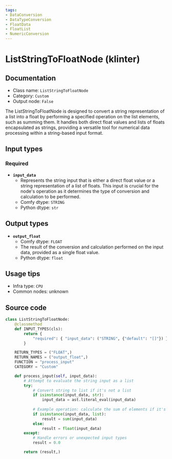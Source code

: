 ```yaml
---
tags:
- DataConversion
- DataTypeConversion
- FloatData
- FloatList
- NumericConversion
---
```


# ListStringToFloatNode (klinter)
## Documentation
- Class name: `ListStringToFloatNode`
- Category: `Custom`
- Output node: `False`

The ListStringToFloatNode is designed to convert a string representation of a list into a float by performing a specified operation on the list elements, such as summing them. It handles both direct float values and lists of floats encapsulated as strings, providing a versatile tool for numerical data processing within a string-based input format.
## Input types
### Required
- **`input_data`**
    - Represents the string input that is either a direct float value or a string representation of a list of floats. This input is crucial for the node's operation as it determines the type of conversion and calculation to be performed.
    - Comfy dtype: `STRING`
    - Python dtype: `str`
## Output types
- **`output_float`**
    - Comfy dtype: `FLOAT`
    - The result of the conversion and calculation performed on the input data, provided as a single float value.
    - Python dtype: `float`
## Usage tips
- Infra type: `CPU`
- Common nodes: unknown


## Source code
```python
class ListStringToFloatNode:
    @classmethod
    def INPUT_TYPES(cls):
        return {
            "required": { "input_data": ("STRING", {"default": "[]"}) },
        }

    RETURN_TYPES = ("FLOAT",)
    RETURN_NAMES = ("output_float",)
    FUNCTION = "process_input"
    CATEGORY = "Custom"

    def process_input(self, input_data):
        # Attempt to evaluate the string input as a list
        try:
            # Convert string to list if it's not a list
            if isinstance(input_data, str):
                input_data = ast.literal_eval(input_data)
            
            # Example operation: calculate the sum of elements if it's a list
            if isinstance(input_data, list):
                result = sum(input_data)
            else:
                result = float(input_data)
        except:
            # Handle errors or unexpected input types
            result = 0.0

        return (result,)

```
